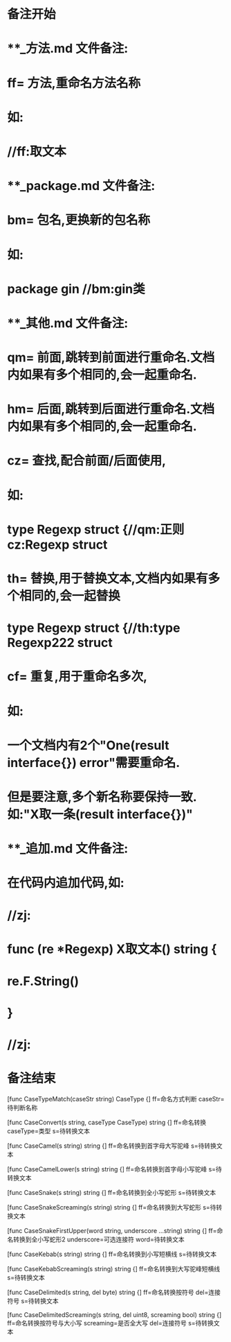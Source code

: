# 备注开始
# **_方法.md 文件备注:
# ff= 方法,重命名方法名称
# 如:
# //ff:取文本

# **_package.md 文件备注:
# bm= 包名,更换新的包名称 
# 如: 
# package gin //bm:gin类

# **_其他.md 文件备注:
# qm= 前面,跳转到前面进行重命名.文档内如果有多个相同的,会一起重命名.
# hm= 后面,跳转到后面进行重命名.文档内如果有多个相同的,会一起重命名.
# cz= 查找,配合前面/后面使用,
# 如:
# type Regexp struct {//qm:正则 cz:Regexp struct
#
# th= 替换,用于替换文本,文档内如果有多个相同的,会一起替换
# type Regexp struct {//th:type Regexp222 struct
#
# cf= 重复,用于重命名多次,
# 如: 
# 一个文档内有2个"One(result interface{}) error"需要重命名.
# 但是要注意,多个新名称要保持一致. 如:"X取一条(result interface{})"

# **_追加.md 文件备注:
# 在代码内追加代码,如:
# //zj:
# func (re *Regexp) X取文本() string { 
#    re.F.String()
# }
# //zj:
# 备注结束

[func CaseTypeMatch(caseStr string) CaseType {]
ff=命名方式判断
caseStr=待判断名称

[func CaseConvert(s string, caseType CaseType) string {]
ff=命名转换
caseType=类型
s=待转换文本

[func CaseCamel(s string) string {]
ff=命名转换到首字母大写驼峰
s=待转换文本

[func CaseCamelLower(s string) string {]
ff=命名转换到首字母小写驼峰
s=待转换文本

[func CaseSnake(s string) string {]
ff=命名转换到全小写蛇形
s=待转换文本

[func CaseSnakeScreaming(s string) string {]
ff=命名转换到大写蛇形
s=待转换文本

[func CaseSnakeFirstUpper(word string, underscore ...string) string {]
ff=命名转换到全小写蛇形2
underscore=可选连接符
word=待转换文本

[func CaseKebab(s string) string {]
ff=命名转换到小写短横线
s=待转换文本

[func CaseKebabScreaming(s string) string {]
ff=命名转换到大写驼峰短横线
s=待转换文本

[func CaseDelimited(s string, del byte) string {]
ff=命名转换按符号
del=连接符号
s=待转换文本

[func CaseDelimitedScreaming(s string, del uint8, screaming bool) string {]
ff=命名转换按符号与大小写
screaming=是否全大写
del=连接符号
s=待转换文本
